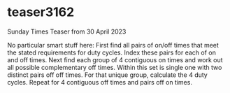 # teaser3162
Sunday Times Teaser from 30 April 2023

No particular smart stuff here:
First find all pairs of on/off times that meet the stated requirements for duty cycles. Index these pairs for each of on and off times.
Next find each group of 4 contiguous on times and work out all possible complementary off times. Within this set is single one with two distinct pairs off off times.
For that unique group, calculate the 4 duty cycles.
Repeat for 4 contiguous off times and pairs off on times.
